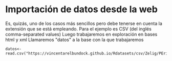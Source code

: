 
# Importación de datos desde la web
Es, quizás, uno de los casos más sencillos pero debe tenerse en cuenta la extensión que se está empleando.
Para el ejemplo es CSV  (del inglés comma-separated values)
Luego trabajaremos en exploración en bases html y xml
Llamaremos "datos" a la base con la que trabajaremos

```{r}
datos<-read.csv("https://vincentarelbundock.github.io/Rdatasets/csv/Zelig/PErisk.csv")
```
